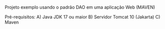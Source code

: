 Projeto exemplo usando o padrão DAO em uma aplicação Web (MAVEN)

Pré-requisitos:
A) Java JDK 17 ou maior
B) Servidor Tomcat 10 (Jakarta)
C) Maven
